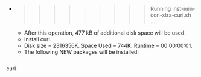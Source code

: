 * >>>>>>>>> Running inst-min-con-xtra-curl.sh ...
  * After this operation, 477 kB of additional disk space will be used.
  * Install curl.
  * Disk size = 2316356K. Space Used = 744K. Runtime = 00:00:00:01.
  * The following NEW packages will be installed:
  ```bash
curl
  ```
